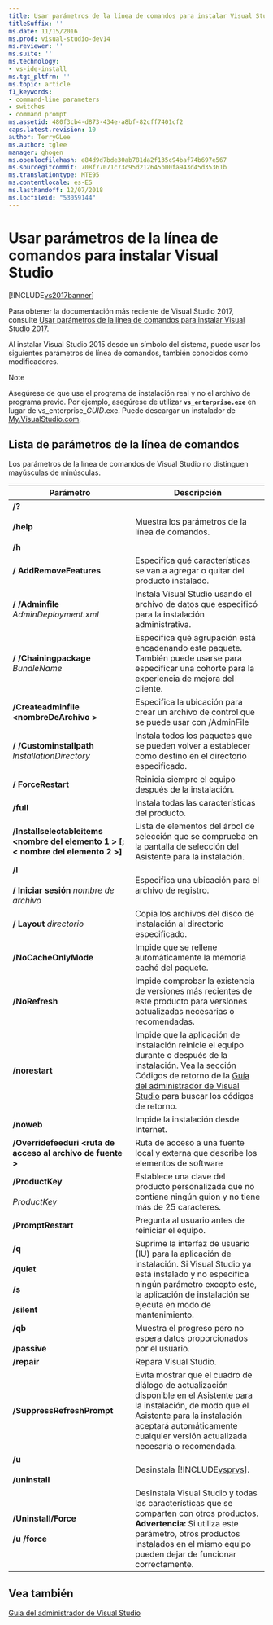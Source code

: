 ```yaml
---
title: Usar parámetros de la línea de comandos para instalar Visual Studio 2015 | Microsoft Docs
titleSuffix: ''
ms.date: 11/15/2016
ms.prod: visual-studio-dev14
ms.reviewer: ''
ms.suite: ''
ms.technology:
- vs-ide-install
ms.tgt_pltfrm: ''
ms.topic: article
f1_keywords:
- command-line parameters
- switches
- command prompt
ms.assetid: 480f3cb4-d873-434e-a8bf-82cff7401cf2
caps.latest.revision: 10
author: TerryGLee
ms.author: tglee
manager: ghogen
ms.openlocfilehash: e84d9d7bde30ab781da2f135c94baf74b697e567
ms.sourcegitcommit: 708f77071c73c95d212645b00fa943d45d35361b
ms.translationtype: MTE95
ms.contentlocale: es-ES
ms.lasthandoff: 12/07/2018
ms.locfileid: "53059144"
---
```

# <a name="use-command-line-parameters-to-install-visual-studio"></a>Usar parámetros de la línea de comandos para instalar Visual Studio
[!INCLUDE[vs2017banner](../includes/vs2017banner.md)]

Para obtener la documentación más reciente de Visual Studio 2017, consulte [Usar parámetros de la línea de comandos para instalar Visual Studio 2017](https://docs.microsoft.com/visualstudio/install/use-command-line-parameters-to-install-visual-studio).

Al instalar Visual Studio 2015 desde un símbolo del sistema, puede usar los siguientes parámetros de línea de comandos, también conocidos como modificadores.

> [!NOTE]
>  Asegúrese de que use el programa de instalación real y no el archivo de programa previo. Por ejemplo, asegúrese de utilizar **`vs_enterprise.exe`** en lugar de vs_enterprise_*GUID*.exe. Puede descargar un instalador de [My.VisualStudio.com](https://my.visualstudio.com/downloads?q=visual%20studio%20enterprise%202015).

## <a name="list-of-command-line-parameters"></a>Lista de parámetros de la línea de comandos
 Los parámetros de la línea de comandos de Visual Studio no distinguen mayúsculas de minúsculas.

|Parámetro|Descripción|
|---------------|-----------------|
|**/?**<br /><br /> **/help**<br /><br /> **/h**|Muestra los parámetros de la línea de comandos.|
|**/ AddRemoveFeatures**|Especifica qué características se van a agregar o quitar del producto instalado.|
|**/ /Adminfile** *AdminDeployment.xml*|Instala Visual Studio usando el archivo de datos que especificó para la instalación administrativa.|
|**/ /Chainingpackage** *BundleName*|Especifica qué agrupación está encadenando este paquete. También puede usarse para especificar una cohorte para la experiencia de mejora del cliente.|
|**/Createadminfile \<nombreDeArchivo >**|Especifica la ubicación para crear un archivo de control que se puede usar con /AdminFile|
|**/ /Custominstallpath** *InstallationDirectory*|Instala todos los paquetes que se pueden volver a establecer como destino en el directorio especificado.|
|**/ ForceRestart**|Reinicia siempre el equipo después de la instalación.|
|**/full**|Instala todas las características del producto.|
|**/Installselectableitems \<nombre del elemento 1 > [;\< nombre del elemento 2 >]**|Lista de elementos del árbol de selección que se comprueba en la pantalla de selección del Asistente para la instalación.|
|**/l**<br /><br /> **/ Iniciar sesión** *nombre de archivo*|Especifica una ubicación para el archivo de registro.|
|**/ Layout** *directorio*|Copia los archivos del disco de instalación al directorio especificado.|
|**/NoCacheOnlyMode**|Impide que se rellene automáticamente la memoria caché del paquete.|
|**/NoRefresh**|Impide comprobar la existencia de versiones más recientes de este producto para versiones actualizadas necesarias o recomendadas.|
|**/norestart**|Impide que la aplicación de instalación reinicie el equipo durante o después de la instalación. Vea la sección Códigos de retorno de la [Guía del administrador de Visual Studio](../install/visual-studio-administrator-guide.md) para buscar los códigos de retorno.|
|**/noweb**|Impide la instalación desde Internet.|
|**/Overridefeeduri \<ruta de acceso al archivo de fuente >**|Ruta de acceso a una fuente local y externa que describe los elementos de software|
|**/ProductKey**<br /><br /> *ProductKey*|Establece una clave del producto personalizada que no contiene ningún guion y no tiene más de 25 caracteres.|
|**/PromptRestart**|Pregunta al usuario antes de reiniciar el equipo.|
|**/q**<br /><br /> **/quiet**<br /><br /> **/s**<br /><br /> **/silent**|Suprime la interfaz de usuario (IU) para la aplicación de instalación. Si Visual Studio ya está instalado y no especifica ningún parámetro excepto este, la aplicación de instalación se ejecuta en modo de mantenimiento.|
|**/qb**<br /><br /> **/passive**|Muestra el progreso pero no espera datos proporcionados por el usuario.|
|**/repair**|Repara Visual Studio.|
|**/SuppressRefreshPrompt**|Evita mostrar que el cuadro de diálogo de actualización disponible en el Asistente para la instalación, de modo que el Asistente para la instalación aceptará automáticamente cualquier versión actualizada necesaria o recomendada.|
|**/u**<br /><br /> **/uninstall**|Desinstala [!INCLUDE[vsprvs](../includes/vsprvs-md.md)].|
|**/Uninstall/Force**<br /><br /> **/u /force**|Desinstala Visual Studio y todas las características que se comparten con otros productos. **Advertencia:**  Si utiliza este parámetro, otros productos instalados en el mismo equipo pueden dejar de funcionar correctamente.|

## <a name="see-also"></a>Vea también
 [Guía del administrador de Visual Studio](../install/visual-studio-administrator-guide.md)